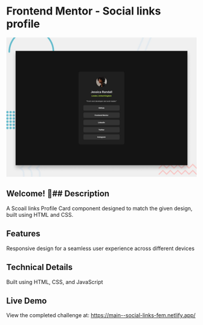 # Frontend Mentor - Social links profile

![Design preview for the Social links profile coding challenge](./design/desktop-preview.jpg)

## Welcome! 👋## Description

A Scoail links Profile Card component designed to match the given design, built using HTML and CSS.

## Features

Responsive design for a seamless user experience across different devices

## Technical Details

Built using HTML, CSS, and JavaScript

## Live Demo

View the completed challenge at: https://main--social-links-fem.netlify.app/
